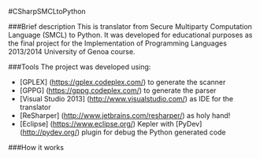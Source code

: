 #CSharpSMCLtoPython

###Brief description
This is translator from Secure Multiparty Computation Language (SMCL) to Python.
It was developed for educational purposes as the final project for the Implementation of Programming Languages 2013/2014 University of Genoa course.

###Tools
The project was developed using:
- [GPLEX] (https://gplex.codeplex.com/) to generate the scanner
- [GPPG] (https://gppg.codeplex.com/) to generate the parser
- [Visual Studio 2013] (http://www.visualstudio.com/) as IDE for the translator
- [ReSharper] (http://www.jetbrains.com/resharper/) as holy hand!
- [Eclipse] (https://www.eclipse.org/) Kepler with [PyDev] (http://pydev.org/) plugin for debug the Python generated code

###How it works
